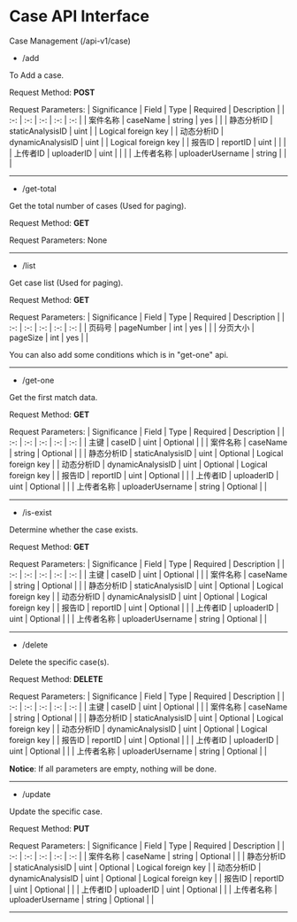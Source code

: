# Case API Interface

Case Management
(/api-v1/case)

- /add

To Add a case.

Request Method: **POST**

Request Parameters:
| Significance | Field | Type | Required | Description |
| :-: | :-: | :-: | :-: | :-: |
| 案件名称 | caseName | string | yes | |
| 静态分析ID | staticAnalysisID | uint | | Logical foreign key |
| 动态分析ID | dynamicAnalysisID | uint | | Logical foreign key  |
| 报告ID | reportID | uint | | |
| 上传者ID | uploaderID | uint | | |
| 上传者名称 | uploaderUsername | string | | |

---

- /get-total

Get the total number of cases (Used for paging).

Request Method: **GET**

Request Parameters:
None

---

- /list

Get case list (Used for paging).

Request Method: **GET**

Request Parameters:
| Significance | Field | Type | Required | Description |
| :-: | :-: | :-: | :-: | :-: |
| 页码号 | pageNumber | int | yes | |
| 分页大小 | pageSize | int | yes | |

You can also add some conditions which is in "get-one" api.

---

- /get-one

Get the first match data.

Request Method: **GET**

Request Parameters:
| Significance | Field | Type | Required | Description |
| :-: | :-: | :-: | :-: | :-: |
| 主键 | caseID | uint | Optional | |
| 案件名称 | caseName | string | Optional | |
| 静态分析ID | staticAnalysisID | uint | Optional | Logical foreign key |
| 动态分析ID | dynamicAnalysisID | uint | Optional | Logical foreign key |
| 报告ID | reportID | uint | Optional | |
| 上传者ID | uploaderID | uint | Optional | |
| 上传者名称 | uploaderUsername | string | Optional | |

---

- /is-exist

Determine whether the case exists.

Request Method: **GET**

Request Parameters:
| Significance | Field | Type | Required | Description |
| :-: | :-: | :-: | :-: | :-: |
| 主键 | caseID | uint | Optional | |
| 案件名称 | caseName | string | Optional | |
| 静态分析ID | staticAnalysisID | uint | Optional | Logical foreign key |
| 动态分析ID | dynamicAnalysisID | uint | Optional | Logical foreign key  |
| 报告ID | reportID | uint | Optional | |
| 上传者ID | uploaderID | uint | Optional | |
| 上传者名称 | uploaderUsername | string | Optional | |

---

- /delete

Delete the specific case(s).

Request Method: **DELETE**

Request Parameters:
| Significance | Field | Type | Required | Description |
| :-: | :-: | :-: | :-: | :-: |
| 主键 | caseID | uint | Optional | |
| 案件名称 | caseName | string | Optional | |
| 静态分析ID | staticAnalysisID | uint | Optional | Logical foreign key |
| 动态分析ID | dynamicAnalysisID | uint | Optional | Logical foreign key  |
| 报告ID | reportID | uint | Optional | |
| 上传者ID | uploaderID | uint | Optional | |
| 上传者名称 | uploaderUsername | string | Optional | |

**Notice**: If all parameters are empty, nothing will be done.

---

- /update

Update the specific case.

Request Method: **PUT**

Request Parameters:
| Significance | Field | Type | Required | Description |
| :-: | :-: | :-: | :-: | :-: |
| 案件名称 | caseName | string | Optional | |
| 静态分析ID | staticAnalysisID | uint | Optional | Logical foreign key |
| 动态分析ID | dynamicAnalysisID | uint | Optional | Logical foreign key  |
| 报告ID | reportID | uint | Optional | |
| 上传者ID | uploaderID | uint | Optional | |
| 上传者名称 | uploaderUsername | string | Optional | |

---
